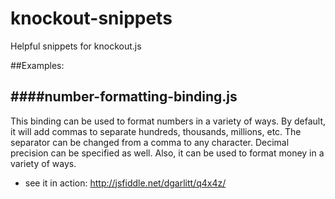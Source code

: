 knockout-snippets
=================

Helpful snippets for knockout.js

##Examples:

####number-formatting-binding.js
--------------------------------
This binding can be used to format numbers in a variety of ways. By default, it will add commas to separate hundreds, thousands, millions, etc. The separator can be changed from a comma to any character. Decimal precision can be specified as well. Also, it can be used to format money in a variety of ways.
 - see it in action: http://jsfiddle.net/dgarlitt/q4x4z/
    
